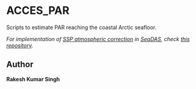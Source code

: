# ACCES_PAR
Scripts to estimate PAR reaching the coastal Arctic seafloor.

*For implementation of [SSP atmospheric correction](https://doi.org/10.1364/OE.27.0A1118) in [SeaDAS](https://seadas.gsfc.nasa.gov/), check [this repository](https://github.com/rakeshkstp/AtmosphericCorrection).*


## Author
**Rakesh Kumar Singh**

